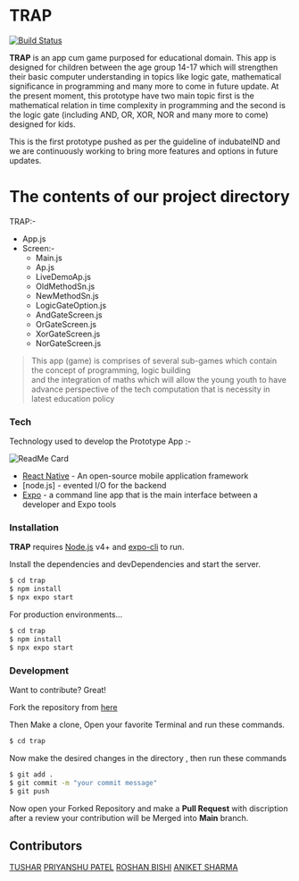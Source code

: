 # TRAP
[![Build Status](https://travis-ci.org/joemccann/dillinger.svg?branch=master)](https://travis-ci.org/joemccann/dillinger)

**TRAP** is an app cum game purposed for educational domain. This app is designed for children between the age group 14-17 which will strengthen their basic computer understanding in topics like logic gate, mathematical significance in programming and many more to come in future update.
At the present moment, this prototype have two main topic first is the mathematical relation in time complexity in programming and the second is the logic gate (including AND, OR, XOR, NOR and many more to come) designed for kids.

This is the first prototype pushed as per the guideline of indubateIND and we are continuously working to bring more features and options in future updates.

# The contents of our project directory

  TRAP:-
  - App.js 
  - Screen:-
    - Main.js
    - Ap.js
    - LiveDemoAp.js
    - OldMethodSn.js
    - NewMethodSn.js
    - LogicGateOption.js
    - AndGateScreen.js
    - OrGateScreen.js
    - XorGateScreen.js
    - NorGateScreen.js
> This app (game) is comprises of several sub-games 
> which contain the concept of programming, logic building  
> and the integration of maths which will allow the young youth
> to have advance perspective of the tech computation
> that is necessity in latest education policy

### Tech

Technology used to develop the Prototype App :-

![ReadMe Card](https://github-readme-stats.vercel.app/api/pin/?username=tushark39&repo=trap)

* [React Native](https://reactnative.dev/) - An open-source mobile application framework
* [node.js] - evented I/O for the backend
* [Expo](https://expo.io/) - a command line app that is the main interface between a developer and Expo tools


### Installation

**TRAP** requires [Node.js](https://nodejs.org/) v4+ and [expo-cli](https://expo.io/) to run.

Install the dependencies and devDependencies and start the server.

```sh
$ cd trap
$ npm install
$ npx expo start
```

For production environments...

```sh
$ cd trap
$ npm install
$ npx expo start
```

### Development

Want to contribute? Great!

Fork the repository from [here](https://github.com/tushark39/trap) 

Then Make a clone, Open your favorite Terminal and run these commands.

```sh
$ cd trap
```
Now make the desired changes in the directory , then run these commands
```sh
$ git add .
$ git commit -m "your commit message"
$ git push
```
Now open your Forked Repository and make a **Pull Request** with discription after a review your contribution will be Merged into **Main** branch.


## Contributors

[TUSHAR](https://www.linkedin.com/in/tushark39/)
[PRIYANSHU PATEL](https://www.linkedin.com/in/priyanshu-patel-hawk/)
[ROSHAN BISHI](https://www.linkedin.com/in/roshanbishi1115/)
[ANIKET SHARMA](https://www.linkedin.com/in/aniket-sharma-2541a71ba/)
